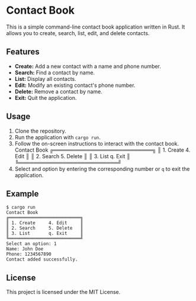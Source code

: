 # Contact Book
This is a simple command-line contact book application written in Rust. It allows you to create, search, list, edit, and delete contacts.

## Features
- **Create:** Add a new contact with a name and phone number.
- **Search:** Find a contact by name.
- **List:** Display all contacts.
- **Edit:** Modify an existing contact's phone number.
- **Delete:** Remove a contact by name.
- **Exit:** Quit the application.

## Usage
1. Clone the repository.
2. Run the application with `cargo run`.
3. Follow the on-screen instructions to interact with the contact book.
Contact Book
╔═══════════════════════════╗
║ 1. Create     4. Edit     ║
║ 2. Search     5. Delete   ║
║ 3. List       q. Exit     ║
╚═══════════════════════════╝
4. Select and option by entering the corresponding number or `q` to exit the application.

## Example
```
$ cargo run
Contact Book
╔═══════════════════════════╗
║ 1. Create     4. Edit     ║
║ 2. Search     5. Delete   ║
║ 3. List       q. Exit     ║
╚═══════════════════════════╝
Select an option: 1
Name: John Doe
Phone: 1234567890
Contact added successfully.
```

## License
This project is licensed under the MIT License.